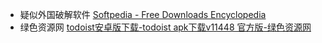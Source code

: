 - 疑似外国破解软件
[Softpedia - Free Downloads Encyclopedia](https://www.softpedia.com/)
- 绿色资源网
[todoist安卓版下载-todoist apk下载v11448 官方版-绿色资源网](http://www.downcc.com/soft/525586.html)